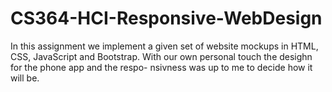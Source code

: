 # CS364-HCI-Responsive-WebDesign

In this assignment we implement a
given set of website mockups in HTML, CSS,
JavaScript and Bootstrap.
With our own personal touch
the desighn for the phone app and the respo-
nsivness was up to me to decide how it will 
be.
